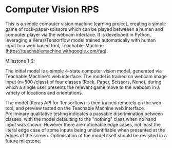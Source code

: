# Computer Vision RPS

This is a simple computer vision machine learning project, creating a simple game of rock-paper-scissors which can be played betweeen a human and computer player via the webcam interface. It is developed in Python, leveraging a Keras/Tensorflow model trained automatically with human input to a web based tool, Teachable-Machine (https://teachablemachine.withgoogle.com/faq).

Milestone 1-2:

The initial model is a simple 4-state computer vision model, generated via Teachable Machine's web interface. The model is trained on webcam image input (n=500 /class) of four classes (Rock, Paper, Scissors, None), during which a single user presents the relevant game move to the webcam in a variety of locations and orientations. 

The model (Keras API for Tensorflow) is then trained remotely on the web tool, and preview tested on the Teachable Machine web interface. Preliminary qualitative testing indicates a passable discrimination between classes, with the model defaulting to the "nothing" class when no hand input was shown. However there are noticeable edge cases, not least the literal edge case of some inputs being unidentifiable when presented at the edges of the screen. Optimisation of the model itself should be revisited in a future milestone.

